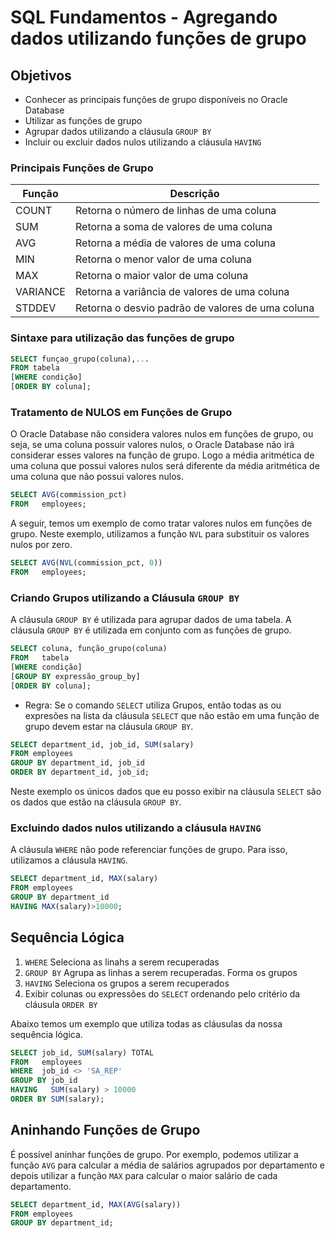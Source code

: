 # SQL Fundamentos - Agregando dados utilizando funções de grupo

## Objetivos

-   Conhecer as principais funções de grupo disponíveis no Oracle Database
-   Utilizar as funções de grupo
-   Agrupar dados utilizando a cláusula `GROUP BY`
-   Incluir ou excluir dados nulos utilizando a cláusula `HAVING`

### Principais Funções de Grupo

| Função   | Descrição                                        |
| -------- | ------------------------------------------------ |
| COUNT    | Retorna o número de linhas de uma coluna         |
| SUM      | Retorna a soma de valores de uma coluna          |
| AVG      | Retorna a média de valores de uma coluna         |
| MIN      | Retorna o menor valor de uma coluna              |
| MAX      | Retorna o maior valor de uma coluna              |
| VARIANCE | Retorna a variância de valores de uma coluna     |
| STDDEV   | Retorna o desvio padrão de valores de uma coluna |

### Sintaxe para utilização das funções de grupo

```sql
SELECT funçao_grupo(coluna),...
FROM tabela
[WHERE condição]
[ORDER BY coluna];
```

### Tratamento de NULOS em Funções de Grupo

O Oracle Database não considera valores nulos em funções de grupo, ou seja, se uma coluna possuir valores nulos, o Oracle Database não irá considerar esses valores na função de grupo. Logo a média aritmética de uma coluna que possui valores nulos será diferente da média aritmética de uma coluna que não possui valores nulos.

```sql
SELECT AVG(commission_pct)
FROM   employees;
```

A seguir, temos um exemplo de como tratar valores nulos em funções de grupo. Neste exemplo, utilizamos a função `NVL` para substituir os valores nulos por zero.

```sql
SELECT AVG(NVL(commission_pct, 0))
FROM   employees;
```

### Criando Grupos utilizando a Cláusula `GROUP BY`

A cláusula `GROUP BY` é utilizada para agrupar dados de uma tabela. A cláusula `GROUP BY` é utilizada em conjunto com as funções de grupo.

```sql
SELECT coluna, função_grupo(coluna)
FROM   tabela
[WHERE condição]
[GROUP BY expressão_group_by]
[ORDER BY coluna];
```

-   Regra: Se o comando `SELECT` utiliza Grupos, então todas as ou expresões na lista da cláusula `SELECT` que não estão em uma função de grupo devem estar na cláusula `GROUP BY`.

```sql
SELECT department_id, job_id, SUM(salary)
FROM employees
GROUP BY department_id, job_id
ORDER BY department_id, job_id;
```

Neste exemplo os únicos dados que eu posso exibir na cláusula `SELECT` são os dados que estão na cláusula `GROUP BY`.

### Excluindo dados nulos utilizando a cláusula `HAVING`

A cláusula `WHERE` não pode referenciar funções de grupo. Para isso, utilizamos a cláusula `HAVING`.

```sql
SELECT department_id, MAX(salary)
FROM employees
GROUP BY department_id
HAVING MAX(salary)>10000;
```

## Sequência Lógica

1. `WHERE` Seleciona as linahs a serem recuperadas
2. `GROUP BY` Agrupa as linhas a serem recuperadas. Forma os grupos
3. `HAVING` Seleciona os grupos a serem recuperados
4. Exibir colunas ou expressões do `SELECT` ordenando pelo critério da cláusula `ORDER BY`

Abaixo temos um exemplo que utiliza todas as cláusulas da nossa sequência lógica.

```sql
SELECT job_id, SUM(salary) TOTAL
FROM   employees
WHERE  job_id <> 'SA_REP'
GROUP BY job_id
HAVING   SUM(salary) > 10000
ORDER BY SUM(salary);
```

## Aninhando Funções de Grupo

É possível aninhar funções de grupo. Por exemplo, podemos utilizar a função `AVG` para calcular a média de salários agrupados por departamento e depois utilizar a função `MAX` para calcular o maior salário de cada departamento.

```sql
SELECT department_id, MAX(AVG(salary))
FROM employees
GROUP BY department_id;
```
